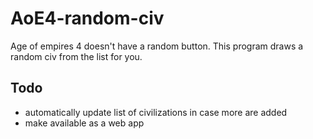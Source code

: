 # AoE4-random-civ

Age of empires 4 doesn't have a random button. This program draws a random civ from the list for you. 

## Todo
* automatically update list of civilizations in case more are added
* make available as a web app